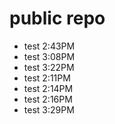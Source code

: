 # public repo
- test 2:43PM
- test 3:08PM
- test 3:22PM
- test 2:11PM
- test 2:14PM
- test 2:16PM
- test 3:29PM
